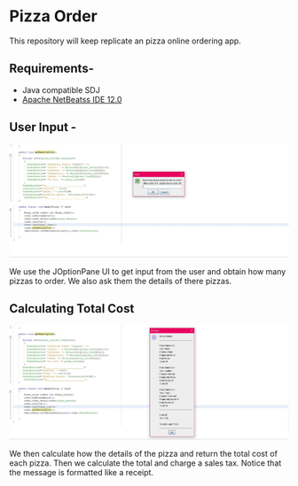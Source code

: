 # Pizza Order
This repository will keep replicate an pizza online ordering app.  

## Requirements-
 - Java compatible SDJ
 - [Apache NetBeatss IDE 12.0](http://netbeans.apache.org/) 

## User Input -

<img src="Images/user_input.JPG" >

We use the JOptionPane UI to get input from the user and obtain how many pizzas to order. We also ask them the details of there pizzas.

## Calculating Total Cost

<img src="Images/End_results.JPG">

We then calculate how the details of the pizza and return the total cost of each pizza. Then we calculate the total and charge a sales tax. Notice that the message is formatted like a receipt.
